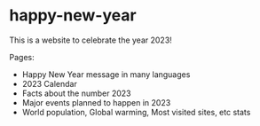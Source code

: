 # happy-new-year

This is a website to celebrate the year 2023!

Pages:
- Happy New Year message in many languages
- 2023 Calendar
- Facts about the number 2023
- Major events planned to happen in 2023
- World population, Global warming, Most visited sites, etc stats

